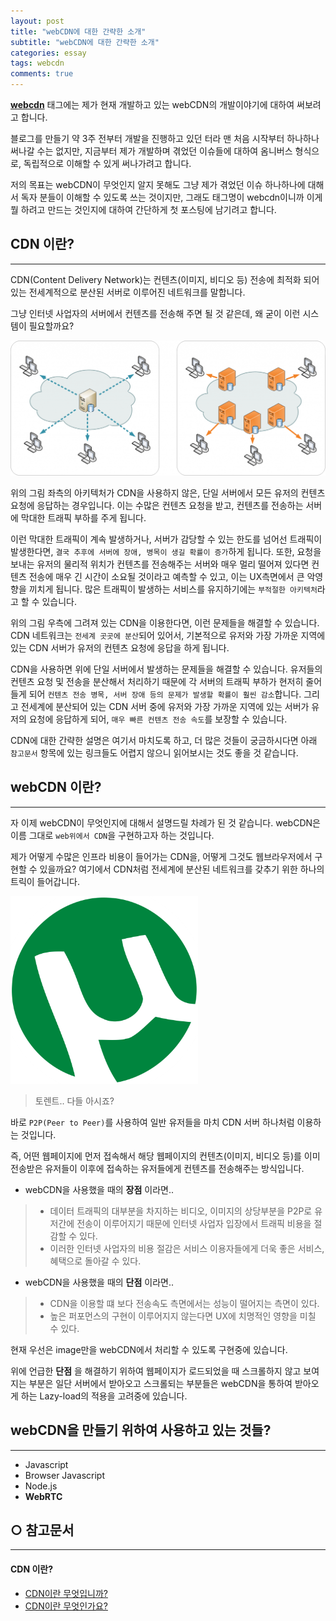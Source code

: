 ```yaml
---
layout: post
title: "webCDN에 대한 간략한 소개"
subtitle: "webCDN에 대한 간략한 소개"
categories: essay
tags: webcdn
comments: true
---
```


[**webcdn**](https://twice154.github.io/tag/essay-webcdn/) 태그에는 제가 현재 개발하고 있는 webCDN의 개발이야기에 대하여 써보려고 합니다.

블로그를 만들기 약 3주 전부터 개발을 진행하고 있던 터라 맨 처음 시작부터 하나하나 써나갈 수는 없지만, 지금부터 제가 개발하며 겪었던 이슈들에 대하여 옴니버스 형식으로, 독립적으로 이해할 수 있게 써나가려고 합니다.

저의 목표는 webCDN이 무엇인지 알지 못해도 그냥 제가 겪었던 이슈 하나하나에 대해서 독자 분들이 이해할 수 있도록 쓰는 것이지만, 그래도 태그명이 webcdn이니까 이게 뭘 하려고 만드는 것인지에 대하여 간단하게 첫 포스팅에 남기려고 합니다.

## CDN 이란?
****
CDN(Content Delivery Network)는 컨텐츠(이미지, 비디오 등) 전송에 최적화 되어있는 전세계적으로 분산된 서버로 이루어진 네트워크를 말합니다.

그냥 인터넷 사업자의 서버에서 컨텐츠를 전송해 주면 될 것 같은데, 왜 굳이 이런 시스템이 필요할까요?

![CDN](/assets/img/20180919/cdn.png)

위의 그림 좌측의 아키텍처가 CDN을 사용하지 않은, 단일 서버에서 모든 유저의 컨텐츠 요청에 응답하는 경우입니다.
이는 수많은 컨텐츠 요청을 받고, 컨텐츠를 전송하는 서버에 막대한 트래픽 부하를 주게 됩니다.

이런 막대한 트래픽이 계속 발생하거나, 서버가 감당할 수 있는 한도를 넘어선 트래픽이 발생한다면, `결국 추후에 서버에 장애, 병목이 생길 확률이 증가`하게 됩니다.
또한, 요청을 보내는 유저의 물리적 위치가 컨텐츠를 전송해주는 서버와 매우 멀리 떨어져 있다면 컨텐츠 전송에 매우 긴 시간이 소요될 것이라고 예측할 수 있고, 이는 UX측면에서 큰 악영향을 끼치게 됩니다. 
많은 트래픽이 발생하는 서비스를 유지하기에는 `부적절한 아키텍처`라고 할 수 있습니다.

위의 그림 우측에 그려져 있는 CDN을 이용한다면, 이런 문제들을 해결할 수 있습니다.
CDN 네트워크는 `전세계 곳곳에 분산`되어 있어서, 기본적으로 유저와 가장 가까운 지역에 있는 CDN 서버가 유저의 컨텐츠 요청에 응답을 하게 됩니다.

CDN을 사용하면 위에 단일 서버에서 발생하는 문제들을 해결할 수 있습니다.
유저들의 컨텐츠 요청 및 전송을 분산해서 처리하기 때문에 각 서버의 트래픽 부하가 현저히 줄어들게 되어 `컨텐츠 전송 병목, 서버 장애 등의 문제가 발생할 확률이 훨씬 감소`합니다.
그리고 전세계에 분산되어 있는 CDN 서버 중에 유저와 가장 가까운 지역에 있는 서버가 유저의 요청에 응답하게 되어, `매우 빠른 컨텐츠 전송 속도`를 보장할 수 있습니다.

CDN에 대한 간략한 설명은 여기서 마치도록 하고, 더 많은 것들이 궁금하시다면 아래 `참고문서` 항목에 있는 링크들도 어렵지 않으니 읽어보시는 것도 좋을 것 같습니다.

## webCDN 이란?
****
자 이제 webCDN이 무엇인지에 대해서 설명드릴 차례가 된 것 같습니다.
webCDN은 이름 그대로 `web위에서 CDN`을 구현하고자 하는 것입니다.

제가 어떻게 수많은 인프라 비용이 들어가는 CDN을, 어떻게 그것도 웹브라우저에서 구현할 수 있을까요?
여기에서 CDN처럼 전세계에 분산된 네트워크를 갖추기 위한 하나의 트릭이 들어갑니다.

![torrent](/assets/img/20180919/torrent.png)
> 토렌트.. 다들 아시죠?

바로 `P2P(Peer to Peer)`를 사용하여 일반 유저들을 마치 CDN 서버 하나처럼 이용하는 것입니다.

즉, 어떤 웹페이지에 먼저 접속해서 해당 웹페이지의 컨텐츠(이미지, 비디오 등)를 이미 전송받은 유저들이 이후에 접속하는 유저들에게 컨텐츠를 전송해주는 방식입니다.

* webCDN을 사용했을 때의 __장점__ 이라면..
> - 데이터 트래픽의 대부분을 차지하는 비디오, 이미지의 상당부분을 P2P로 유저간에 전송이 이루어지기 때문에 인터넷 사업자 입장에서 트래픽 비용을 절감할 수 있다.
> - 이러한 인터넷 사업자의 비용 절감은 서비스 이용자들에게 더욱 좋은 서비스, 혜택으로 돌아갈 수 있다.

* webCDN을 사용했을 때의 __단점__ 이라면..
> - CDN을 이용할 떄 보다 전송속도 측면에서는 성능이 떨어지는 측면이 있다.
> - 높은 퍼포먼스의 구현이 이루어지지 않는다면 UX에 치명적인 영향을 미칠 수 있다.

현재 우선은 image만을 webCDN에서 처리할 수 있도록 구현중에 있습니다.

위에 언급한 __단점__ 을 해결하기 위하여 웹페이지가 로드되었을 때 스크롤하지 않고 보여지는 부분은 일단 서버에서 받아오고 스크롤되는 부분들은 webCDN을 통하여 받아오게 하는 Lazy-load의 적용을 고려중에 있습니다.

## webCDN을 만들기 위하여 사용하고 있는 것들?
****
* Javascript
* Browser Javascript
* Node.js
* __WebRTC__

## ○ 참고문서
****
#### CDN 이란?
* [CDN이란 무엇입니까?](https://www.akamai.com/kr/ko/cdn/what-is-a-cdn.jsp)
* [CDN이란 무엇인가요?](https://cdn.hosting.kr/cdn%EC%9D%B4%EB%9E%80-%EB%AC%B4%EC%97%87%EC%9D%B8%EA%B0%80%EC%9A%94/)